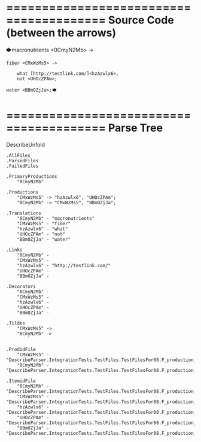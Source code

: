 ========================================
Source Code (between the arrows)
========================================

🡆macronutrients <0CmyN2Mb> ->

    fiber <CMxWzMs5> ->

        what [http://testlink.com/]<hzAzwlx6>,
        not <UHOcZPAm>;
    
    water <BBmOZjJa>;🡄

========================================
Parse Tree
========================================
DescribeUnfold

    .AllFiles
    .ParsedFiles
    .FailedFiles

    .PrimaryProductions
        "0CmyN2Mb" 

    .Productions
        "CMxWzMs5" -> "hzAzwlx6", "UHOcZPAm";
        "0CmyN2Mb" -> "CMxWzMs5", "BBmOZjJa";

    .Translations
        "0CmyN2Mb" - "macronutrients"
        "CMxWzMs5" - "fiber"
        "hzAzwlx6" - "what"
        "UHOcZPAm" - "not"
        "BBmOZjJa" - "water"

    .Links
        "0CmyN2Mb" - 
        "CMxWzMs5" - 
        "hzAzwlx6" - "http://testlink.com/"
        "UHOcZPAm" - 
        "BBmOZjJa" - 

    .Decorators
        "0CmyN2Mb" - 
        "CMxWzMs5" - 
        "hzAzwlx6" - 
        "UHOcZPAm" - 
        "BBmOZjJa" - 

    .Tildes
        "CMxWzMs5" -> 
        "0CmyN2Mb" -> 


    .ProdidFile
        "CMxWzMs5" - "DescribeParser.IntegrationTests.TestFiles.TestFilesFor08.F_production_in_production1.ds"
        "0CmyN2Mb" - "DescribeParser.IntegrationTests.TestFiles.TestFilesFor08.F_production_in_production1.ds"

    .ItemidFile
        "0CmyN2Mb" - "DescribeParser.IntegrationTests.TestFiles.TestFilesFor08.F_production_in_production1.ds"
        "CMxWzMs5" - "DescribeParser.IntegrationTests.TestFiles.TestFilesFor08.F_production_in_production1.ds"
        "hzAzwlx6" - "DescribeParser.IntegrationTests.TestFiles.TestFilesFor08.F_production_in_production1.ds"
        "UHOcZPAm" - "DescribeParser.IntegrationTests.TestFiles.TestFilesFor08.F_production_in_production1.ds"
        "BBmOZjJa" - "DescribeParser.IntegrationTests.TestFiles.TestFilesFor08.F_production_in_production1.ds"


